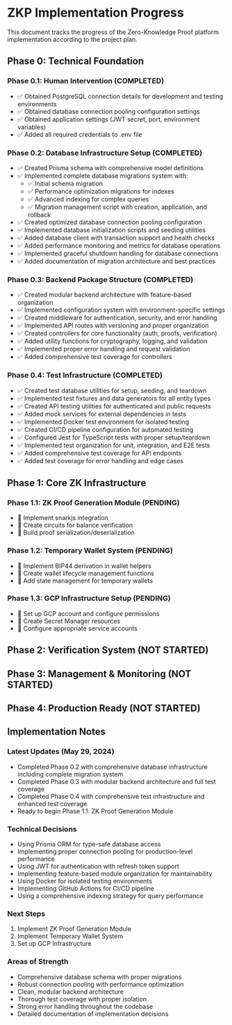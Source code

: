 # ZKP Implementation Progress

This document tracks the progress of the Zero-Knowledge Proof platform implementation according to the project plan.

## Phase 0: Technical Foundation

### Phase 0.1: Human Intervention (COMPLETED)
- ✅ Obtained PostgreSQL connection details for development and testing environments
- ✅ Obtained database connection pooling configuration settings
- ✅ Obtained application settings (JWT secret, port, environment variables)
- ✅ Added all required credentials to .env file

### Phase 0.2: Database Infrastructure Setup (COMPLETED)
- ✅ Created Prisma schema with comprehensive model definitions
- ✅ Implemented complete database migrations system with:
  - ✅ Initial schema migration
  - ✅ Performance optimization migrations for indexes
  - ✅ Advanced indexing for complex queries
  - ✅ Migration management script with creation, application, and rollback
- ✅ Created optimized database connection pooling configuration
- ✅ Implemented database initialization scripts and seeding utilities
- ✅ Added database client with transaction support and health checks
- ✅ Added performance monitoring and metrics for database operations
- ✅ Implemented graceful shutdown handling for database connections
- ✅ Added documentation of migration architecture and best practices

### Phase 0.3: Backend Package Structure (COMPLETED)
- ✅ Created modular backend architecture with feature-based organization
- ✅ Implemented configuration system with environment-specific settings
- ✅ Created middleware for authentication, security, and error handling
- ✅ Implemented API routes with versioning and proper organization
- ✅ Created controllers for core functionality (auth, proofs, verification)
- ✅ Added utility functions for cryptography, logging, and validation
- ✅ Implemented proper error handling and request validation
- ✅ Added comprehensive test coverage for controllers

### Phase 0.4: Test Infrastructure (COMPLETED)
- ✅ Created test database utilities for setup, seeding, and teardown
- ✅ Implemented test fixtures and data generators for all entity types
- ✅ Created API testing utilities for authenticated and public requests
- ✅ Added mock services for external dependencies in tests
- ✅ Implemented Docker test environment for isolated testing
- ✅ Created CI/CD pipeline configuration for automated testing
- ✅ Configured Jest for TypeScript tests with proper setup/teardown
- ✅ Implemented test organization for unit, integration, and E2E tests
- ✅ Added comprehensive test coverage for API endpoints
- ✅ Added test coverage for error handling and edge cases

## Phase 1: Core ZK Infrastructure

### Phase 1.1: ZK Proof Generation Module (PENDING)
- 🔲 Implement snarkjs integration
- 🔲 Create circuits for balance verification
- 🔲 Build proof serialization/deserialization

### Phase 1.2: Temporary Wallet System (PENDING)
- 🔲 Implement BIP44 derivation in wallet helpers
- 🔲 Create wallet lifecycle management functions
- 🔲 Add state management for temporary wallets

### Phase 1.3: GCP Infrastructure Setup (PENDING)
- 🔲 Set up GCP account and configure permissions
- 🔲 Create Secret Manager resources
- 🔲 Configure appropriate service accounts

## Phase 2: Verification System (NOT STARTED)

## Phase 3: Management & Monitoring (NOT STARTED)

## Phase 4: Production Ready (NOT STARTED)

## Implementation Notes

### Latest Updates (May 29, 2024)
- Completed Phase 0.2 with comprehensive database infrastructure including complete migration system
- Completed Phase 0.3 with modular backend architecture and full test coverage
- Completed Phase 0.4 with comprehensive test infrastructure and enhanced test coverage
- Ready to begin Phase 1.1: ZK Proof Generation Module

### Technical Decisions
- Using Prisma ORM for type-safe database access
- Implementing proper connection pooling for production-level performance
- Using JWT for authentication with refresh token support
- Implementing feature-based module organization for maintainability
- Using Docker for isolated testing environments
- Implementing GitHub Actions for CI/CD pipeline
- Using a comprehensive indexing strategy for query performance

### Next Steps
1. Implement ZK Proof Generation Module
2. Implement Temporary Wallet System
3. Set up GCP Infrastructure

### Areas of Strength
- Comprehensive database schema with proper migrations
- Robust connection pooling with performance optimization
- Clean, modular backend architecture
- Thorough test coverage with proper isolation
- Strong error handling throughout the codebase
- Detailed documentation of implementation decisions